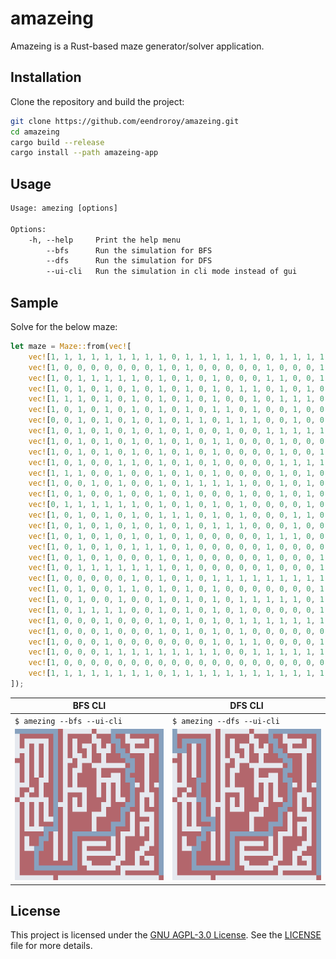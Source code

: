 # amazeing

Amazeing is a Rust-based maze generator/solver application.

## Installation

Clone the repository and build the project:

```sh
git clone https://github.com/eendroroy/amazeing.git
cd amazeing
cargo build --release
cargo install --path amazeing-app
```

## Usage

```txt
Usage: amezing [options]

Options:
    -h, --help     Print the help menu
        --bfs      Run the simulation for BFS
        --dfs      Run the simulation for DFS
        --ui-cli   Run the simulation in cli mode instead of gui
```

## Sample

Solve for the below maze:

```rust
let maze = Maze::from(vec![
    vec![1, 1, 1, 1, 1, 1, 1, 1, 1, 0, 1, 1, 1, 1, 1, 1, 0, 1, 1, 1, 1, 1, 1, 1, 1, 1, 1, 1, 1, 1, 1],
    vec![1, 0, 0, 0, 0, 0, 0, 0, 1, 0, 1, 0, 0, 0, 0, 0, 1, 0, 0, 0, 1, 0, 0, 1, 0, 0, 0, 0, 0, 0, 1],
    vec![1, 0, 1, 1, 1, 1, 1, 0, 1, 0, 1, 0, 1, 0, 0, 0, 1, 1, 0, 0, 1, 1, 0, 1, 1, 1, 1, 0, 1, 0, 1],
    vec![1, 0, 1, 0, 1, 0, 1, 0, 1, 0, 1, 0, 1, 0, 1, 1, 0, 1, 0, 1, 0, 1, 0, 0, 1, 0, 0, 0, 1, 0, 1],
    vec![1, 1, 1, 0, 1, 0, 1, 0, 1, 0, 1, 0, 1, 0, 0, 1, 0, 1, 1, 1, 0, 1, 1, 0, 1, 1, 1, 1, 1, 0, 1],
    vec![1, 0, 1, 0, 1, 0, 1, 0, 1, 0, 1, 0, 1, 1, 0, 1, 0, 0, 1, 0, 0, 0, 1, 1, 0, 0, 0, 1, 0, 0, 1],
    vec![0, 0, 1, 0, 1, 0, 1, 0, 1, 0, 1, 1, 0, 1, 1, 1, 0, 0, 1, 0, 0, 0, 0, 1, 1, 0, 0, 1, 0, 0, 1],
    vec![1, 0, 1, 0, 1, 0, 1, 0, 1, 0, 1, 0, 0, 1, 0, 0, 1, 1, 1, 1, 1, 1, 1, 0, 1, 0, 0, 1, 0, 0, 1],
    vec![1, 0, 1, 0, 1, 0, 1, 0, 1, 0, 1, 0, 1, 1, 0, 0, 0, 1, 0, 0, 0, 0, 0, 1, 1, 0, 0, 1, 0, 0, 1],
    vec![1, 0, 1, 0, 1, 0, 1, 0, 1, 0, 1, 0, 1, 0, 0, 0, 0, 1, 0, 0, 1, 1, 0, 1, 0, 0, 0, 1, 0, 0, 1],
    vec![1, 0, 1, 0, 0, 1, 1, 0, 1, 0, 1, 0, 1, 0, 0, 0, 0, 1, 1, 1, 1, 1, 0, 1, 1, 0, 0, 1, 0, 0, 1],
    vec![1, 1, 1, 0, 0, 1, 0, 0, 1, 0, 1, 0, 1, 0, 0, 0, 0, 1, 0, 1, 0, 1, 0, 0, 1, 1, 0, 1, 0, 1, 1],
    vec![1, 0, 0, 1, 0, 1, 0, 0, 1, 0, 1, 1, 1, 1, 1, 0, 0, 1, 0, 1, 0, 1, 0, 0, 1, 0, 0, 1, 0, 0, 1],
    vec![1, 0, 1, 0, 0, 1, 0, 0, 1, 0, 1, 0, 0, 0, 1, 0, 0, 1, 0, 1, 0, 1, 0, 0, 1, 0, 1, 1, 1, 0, 1],
    vec![0, 1, 1, 1, 1, 1, 1, 0, 1, 0, 1, 0, 1, 0, 1, 0, 0, 0, 0, 1, 0, 1, 1, 0, 1, 0, 1, 0, 1, 0, 1],
    vec![1, 0, 1, 0, 1, 0, 1, 0, 1, 1, 1, 0, 1, 0, 1, 0, 0, 0, 1, 1, 0, 0, 0, 1, 1, 0, 1, 0, 1, 0, 1],
    vec![1, 0, 1, 0, 1, 0, 1, 0, 1, 0, 1, 0, 1, 1, 1, 0, 0, 0, 1, 0, 0, 0, 1, 1, 0, 0, 1, 0, 0, 0, 1],
    vec![1, 0, 1, 0, 1, 0, 1, 0, 1, 0, 1, 0, 0, 0, 0, 0, 1, 1, 1, 0, 0, 0, 1, 0, 1, 0, 1, 1, 1, 0, 1],
    vec![1, 0, 1, 0, 1, 0, 1, 1, 1, 0, 1, 0, 0, 0, 0, 0, 1, 0, 0, 0, 0, 0, 1, 0, 1, 0, 0, 0, 1, 0, 1],
    vec![1, 0, 1, 0, 1, 0, 0, 0, 1, 0, 1, 0, 0, 0, 0, 0, 1, 0, 0, 0, 1, 1, 1, 0, 1, 0, 1, 1, 1, 0, 1],
    vec![1, 0, 1, 1, 1, 1, 1, 1, 1, 0, 1, 0, 0, 0, 0, 0, 1, 0, 0, 0, 1, 0, 0, 0, 1, 0, 1, 0, 1, 0, 1],
    vec![1, 0, 0, 0, 0, 0, 1, 0, 1, 0, 1, 0, 1, 1, 1, 1, 1, 1, 1, 1, 1, 0, 1, 1, 1, 0, 1, 0, 1, 0, 1],
    vec![1, 0, 1, 0, 0, 1, 1, 0, 1, 0, 1, 0, 1, 0, 0, 0, 0, 0, 0, 0, 1, 0, 1, 0, 0, 0, 0, 0, 1, 0, 1],
    vec![1, 0, 1, 0, 0, 1, 0, 0, 1, 0, 1, 0, 1, 0, 1, 1, 1, 1, 1, 0, 1, 0, 1, 0, 0, 0, 0, 1, 1, 0, 1],
    vec![1, 0, 1, 1, 1, 1, 0, 0, 1, 0, 1, 0, 1, 0, 1, 0, 0, 0, 0, 0, 1, 0, 1, 0, 0, 0, 1, 1, 0, 0, 1],
    vec![1, 0, 0, 0, 1, 0, 0, 0, 1, 0, 1, 0, 1, 0, 1, 1, 1, 1, 1, 1, 1, 0, 1, 0, 0, 1, 1, 0, 0, 0, 1],
    vec![1, 0, 0, 0, 1, 0, 0, 0, 1, 0, 1, 0, 1, 0, 1, 0, 0, 0, 0, 0, 0, 1, 1, 0, 0, 1, 0, 1, 1, 0, 1],
    vec![1, 0, 0, 0, 1, 0, 0, 0, 0, 0, 0, 0, 1, 0, 1, 1, 0, 0, 0, 0, 1, 1, 0, 0, 0, 1, 0, 0, 1, 0, 1],
    vec![1, 0, 0, 0, 1, 1, 1, 1, 1, 1, 1, 1, 1, 0, 0, 1, 1, 1, 1, 1, 1, 0, 1, 1, 1, 1, 1, 1, 1, 0, 1],
    vec![1, 0, 0, 0, 0, 0, 0, 0, 0, 0, 0, 0, 0, 0, 0, 0, 0, 0, 0, 0, 0, 0, 1, 0, 0, 0, 0, 0, 0, 0, 1],
    vec![1, 1, 1, 1, 1, 1, 1, 1, 0, 1, 1, 1, 1, 1, 1, 1, 1, 1, 1, 1, 1, 1, 1, 1, 1, 1, 1, 1, 1, 1, 0],
]);
```

| BFS CLI                                   | DFS CLI                                   |
|-------------------------------------------|-------------------------------------------|
| `$ amezing --bfs --ui-cli`                | `$ amezing --dfs --ui-cli`                |
| ![bfs_cli.png](assets/images/bfs_cli.png) | ![dfs_cli.png](assets/images/dfs_cli.png) |

## License

This project is licensed under the [GNU AGPL-3.0 License](https://www.gnu.org/licenses/agpl-3.0.html). See
the [LICENSE](./LICENSE) file for more details.
